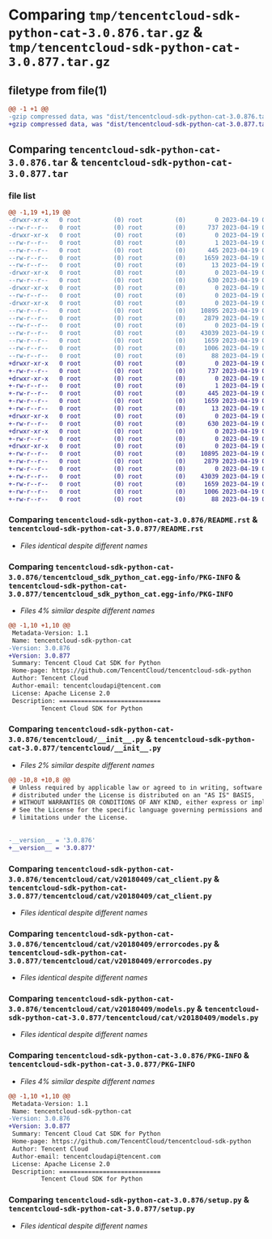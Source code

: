 # Comparing `tmp/tencentcloud-sdk-python-cat-3.0.876.tar.gz` & `tmp/tencentcloud-sdk-python-cat-3.0.877.tar.gz`

## filetype from file(1)

```diff
@@ -1 +1 @@
-gzip compressed data, was "dist/tencentcloud-sdk-python-cat-3.0.876.tar", last modified: Wed Apr 19 00:19:35 2023, max compression
+gzip compressed data, was "dist/tencentcloud-sdk-python-cat-3.0.877.tar", last modified: Wed Apr 19 09:07:47 2023, max compression
```

## Comparing `tencentcloud-sdk-python-cat-3.0.876.tar` & `tencentcloud-sdk-python-cat-3.0.877.tar`

### file list

```diff
@@ -1,19 +1,19 @@
-drwxr-xr-x   0 root         (0) root         (0)        0 2023-04-19 00:19:35.000000 tencentcloud-sdk-python-cat-3.0.876/
--rw-r--r--   0 root         (0) root         (0)      737 2023-04-19 00:19:34.000000 tencentcloud-sdk-python-cat-3.0.876/README.rst
-drwxr-xr-x   0 root         (0) root         (0)        0 2023-04-19 00:19:35.000000 tencentcloud-sdk-python-cat-3.0.876/tencentcloud_sdk_python_cat.egg-info/
--rw-r--r--   0 root         (0) root         (0)        1 2023-04-19 00:19:35.000000 tencentcloud-sdk-python-cat-3.0.876/tencentcloud_sdk_python_cat.egg-info/dependency_links.txt
--rw-r--r--   0 root         (0) root         (0)      445 2023-04-19 00:19:35.000000 tencentcloud-sdk-python-cat-3.0.876/tencentcloud_sdk_python_cat.egg-info/SOURCES.txt
--rw-r--r--   0 root         (0) root         (0)     1659 2023-04-19 00:19:35.000000 tencentcloud-sdk-python-cat-3.0.876/tencentcloud_sdk_python_cat.egg-info/PKG-INFO
--rw-r--r--   0 root         (0) root         (0)       13 2023-04-19 00:19:35.000000 tencentcloud-sdk-python-cat-3.0.876/tencentcloud_sdk_python_cat.egg-info/top_level.txt
-drwxr-xr-x   0 root         (0) root         (0)        0 2023-04-19 00:19:35.000000 tencentcloud-sdk-python-cat-3.0.876/tencentcloud/
--rw-r--r--   0 root         (0) root         (0)      630 2023-04-19 00:19:34.000000 tencentcloud-sdk-python-cat-3.0.876/tencentcloud/__init__.py
-drwxr-xr-x   0 root         (0) root         (0)        0 2023-04-19 00:19:35.000000 tencentcloud-sdk-python-cat-3.0.876/tencentcloud/cat/
--rw-r--r--   0 root         (0) root         (0)        0 2023-04-19 00:19:34.000000 tencentcloud-sdk-python-cat-3.0.876/tencentcloud/cat/__init__.py
-drwxr-xr-x   0 root         (0) root         (0)        0 2023-04-19 00:19:35.000000 tencentcloud-sdk-python-cat-3.0.876/tencentcloud/cat/v20180409/
--rw-r--r--   0 root         (0) root         (0)    10895 2023-04-19 00:19:34.000000 tencentcloud-sdk-python-cat-3.0.876/tencentcloud/cat/v20180409/cat_client.py
--rw-r--r--   0 root         (0) root         (0)     2879 2023-04-19 00:19:34.000000 tencentcloud-sdk-python-cat-3.0.876/tencentcloud/cat/v20180409/errorcodes.py
--rw-r--r--   0 root         (0) root         (0)        0 2023-04-19 00:19:34.000000 tencentcloud-sdk-python-cat-3.0.876/tencentcloud/cat/v20180409/__init__.py
--rw-r--r--   0 root         (0) root         (0)    43039 2023-04-19 00:19:34.000000 tencentcloud-sdk-python-cat-3.0.876/tencentcloud/cat/v20180409/models.py
--rw-r--r--   0 root         (0) root         (0)     1659 2023-04-19 00:19:35.000000 tencentcloud-sdk-python-cat-3.0.876/PKG-INFO
--rw-r--r--   0 root         (0) root         (0)     1006 2023-04-19 00:19:34.000000 tencentcloud-sdk-python-cat-3.0.876/setup.py
--rw-r--r--   0 root         (0) root         (0)       88 2023-04-19 00:19:35.000000 tencentcloud-sdk-python-cat-3.0.876/setup.cfg
+drwxr-xr-x   0 root         (0) root         (0)        0 2023-04-19 09:07:47.000000 tencentcloud-sdk-python-cat-3.0.877/
+-rw-r--r--   0 root         (0) root         (0)      737 2023-04-19 09:07:47.000000 tencentcloud-sdk-python-cat-3.0.877/README.rst
+drwxr-xr-x   0 root         (0) root         (0)        0 2023-04-19 09:07:47.000000 tencentcloud-sdk-python-cat-3.0.877/tencentcloud_sdk_python_cat.egg-info/
+-rw-r--r--   0 root         (0) root         (0)        1 2023-04-19 09:07:47.000000 tencentcloud-sdk-python-cat-3.0.877/tencentcloud_sdk_python_cat.egg-info/dependency_links.txt
+-rw-r--r--   0 root         (0) root         (0)      445 2023-04-19 09:07:47.000000 tencentcloud-sdk-python-cat-3.0.877/tencentcloud_sdk_python_cat.egg-info/SOURCES.txt
+-rw-r--r--   0 root         (0) root         (0)     1659 2023-04-19 09:07:47.000000 tencentcloud-sdk-python-cat-3.0.877/tencentcloud_sdk_python_cat.egg-info/PKG-INFO
+-rw-r--r--   0 root         (0) root         (0)       13 2023-04-19 09:07:47.000000 tencentcloud-sdk-python-cat-3.0.877/tencentcloud_sdk_python_cat.egg-info/top_level.txt
+drwxr-xr-x   0 root         (0) root         (0)        0 2023-04-19 09:07:47.000000 tencentcloud-sdk-python-cat-3.0.877/tencentcloud/
+-rw-r--r--   0 root         (0) root         (0)      630 2023-04-19 09:07:47.000000 tencentcloud-sdk-python-cat-3.0.877/tencentcloud/__init__.py
+drwxr-xr-x   0 root         (0) root         (0)        0 2023-04-19 09:07:47.000000 tencentcloud-sdk-python-cat-3.0.877/tencentcloud/cat/
+-rw-r--r--   0 root         (0) root         (0)        0 2023-04-19 09:07:47.000000 tencentcloud-sdk-python-cat-3.0.877/tencentcloud/cat/__init__.py
+drwxr-xr-x   0 root         (0) root         (0)        0 2023-04-19 09:07:47.000000 tencentcloud-sdk-python-cat-3.0.877/tencentcloud/cat/v20180409/
+-rw-r--r--   0 root         (0) root         (0)    10895 2023-04-19 09:07:47.000000 tencentcloud-sdk-python-cat-3.0.877/tencentcloud/cat/v20180409/cat_client.py
+-rw-r--r--   0 root         (0) root         (0)     2879 2023-04-19 09:07:47.000000 tencentcloud-sdk-python-cat-3.0.877/tencentcloud/cat/v20180409/errorcodes.py
+-rw-r--r--   0 root         (0) root         (0)        0 2023-04-19 09:07:47.000000 tencentcloud-sdk-python-cat-3.0.877/tencentcloud/cat/v20180409/__init__.py
+-rw-r--r--   0 root         (0) root         (0)    43039 2023-04-19 09:07:47.000000 tencentcloud-sdk-python-cat-3.0.877/tencentcloud/cat/v20180409/models.py
+-rw-r--r--   0 root         (0) root         (0)     1659 2023-04-19 09:07:47.000000 tencentcloud-sdk-python-cat-3.0.877/PKG-INFO
+-rw-r--r--   0 root         (0) root         (0)     1006 2023-04-19 09:07:47.000000 tencentcloud-sdk-python-cat-3.0.877/setup.py
+-rw-r--r--   0 root         (0) root         (0)       88 2023-04-19 09:07:47.000000 tencentcloud-sdk-python-cat-3.0.877/setup.cfg
```

### Comparing `tencentcloud-sdk-python-cat-3.0.876/README.rst` & `tencentcloud-sdk-python-cat-3.0.877/README.rst`

 * *Files identical despite different names*

### Comparing `tencentcloud-sdk-python-cat-3.0.876/tencentcloud_sdk_python_cat.egg-info/PKG-INFO` & `tencentcloud-sdk-python-cat-3.0.877/tencentcloud_sdk_python_cat.egg-info/PKG-INFO`

 * *Files 4% similar despite different names*

```diff
@@ -1,10 +1,10 @@
 Metadata-Version: 1.1
 Name: tencentcloud-sdk-python-cat
-Version: 3.0.876
+Version: 3.0.877
 Summary: Tencent Cloud Cat SDK for Python
 Home-page: https://github.com/TencentCloud/tencentcloud-sdk-python
 Author: Tencent Cloud
 Author-email: tencentcloudapi@tencent.com
 License: Apache License 2.0
 Description: ============================
         Tencent Cloud SDK for Python
```

### Comparing `tencentcloud-sdk-python-cat-3.0.876/tencentcloud/__init__.py` & `tencentcloud-sdk-python-cat-3.0.877/tencentcloud/__init__.py`

 * *Files 2% similar despite different names*

```diff
@@ -10,8 +10,8 @@
 # Unless required by applicable law or agreed to in writing, software
 # distributed under the License is distributed on an "AS IS" BASIS,
 # WITHOUT WARRANTIES OR CONDITIONS OF ANY KIND, either express or implied.
 # See the License for the specific language governing permissions and
 # limitations under the License.
 
 
-__version__ = '3.0.876'
+__version__ = '3.0.877'
```

### Comparing `tencentcloud-sdk-python-cat-3.0.876/tencentcloud/cat/v20180409/cat_client.py` & `tencentcloud-sdk-python-cat-3.0.877/tencentcloud/cat/v20180409/cat_client.py`

 * *Files identical despite different names*

### Comparing `tencentcloud-sdk-python-cat-3.0.876/tencentcloud/cat/v20180409/errorcodes.py` & `tencentcloud-sdk-python-cat-3.0.877/tencentcloud/cat/v20180409/errorcodes.py`

 * *Files identical despite different names*

### Comparing `tencentcloud-sdk-python-cat-3.0.876/tencentcloud/cat/v20180409/models.py` & `tencentcloud-sdk-python-cat-3.0.877/tencentcloud/cat/v20180409/models.py`

 * *Files identical despite different names*

### Comparing `tencentcloud-sdk-python-cat-3.0.876/PKG-INFO` & `tencentcloud-sdk-python-cat-3.0.877/PKG-INFO`

 * *Files 4% similar despite different names*

```diff
@@ -1,10 +1,10 @@
 Metadata-Version: 1.1
 Name: tencentcloud-sdk-python-cat
-Version: 3.0.876
+Version: 3.0.877
 Summary: Tencent Cloud Cat SDK for Python
 Home-page: https://github.com/TencentCloud/tencentcloud-sdk-python
 Author: Tencent Cloud
 Author-email: tencentcloudapi@tencent.com
 License: Apache License 2.0
 Description: ============================
         Tencent Cloud SDK for Python
```

### Comparing `tencentcloud-sdk-python-cat-3.0.876/setup.py` & `tencentcloud-sdk-python-cat-3.0.877/setup.py`

 * *Files identical despite different names*

